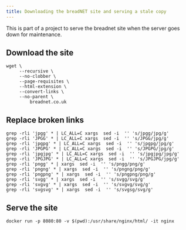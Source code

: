 ```yaml
---
title: Downloading the breadNET site and serving a stale copy
---
```


This is part of a project to serve the breadnet site when the server goes down for maintenance.

## Download the site

```shell
wget \
     --recursive \
     --no-clobber \
     --page-requisites \
     --html-extension \
     --convert-links \
     --no-parent \
         breadnet.co.uk
```

## Replace broken links

```shell
grep -rli 'jpgg' * | LC_ALL=C xargs  sed -i  '' 's/jpgg/jpg/g'
grep -rli 'JPGG' * | LC_ALL=C xargs  sed -i  '' 's/JPGG/jpg/g'
grep -rli 'jpgpg' * | LC_ALL=C xargs  sed -i  '' 's/jpgpg/jpg/g'
grep -rli 'JPGPG' * | LC_ALL=C xargs  sed -i  '' 's/JPGPG/jpg/g'
grep -rli 'jpgjpg' * | LC_ALL=C xargs  sed -i  '' 's/jpgjpg/jpg/g'
grep -rli 'JPGJPG' * | LC_ALL=C xargs  sed -i  '' 's/JPGJPG/jpg/g'
grep -rli 'pngg' * | xargs  sed -i  '' 's/pngg/png/g'
grep -rli 'pngng' * | xargs  sed -i  '' 's/pngng/png/g'
grep -rli 'pngpng' * | xargs  sed -i  '' 's/pngpng/png/g'
grep -rli 'svgg' * | xargs  sed -i  '' 's/svgg/svg/g'
grep -rli 'svgvg' * | xargs  sed -i  '' 's/svgvg/svg/g'
grep -rli 'svgsvg' * | xargs  sed -i  '' 's/svgsg/svg/g'
```

## Serve the site

```shell
docker run -p 8080:80 -v $(pwd):/usr/share/nginx/html/ -it nginx
```
